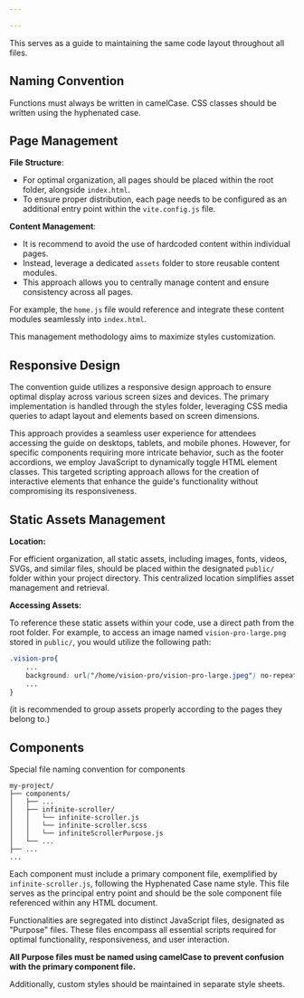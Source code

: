 ```yaml
---

---
```

This serves as a guide to maintaining the same code layout throughout all files.

## Naming Convention

Functions must always be written in camelCase. 
CSS classes should be written using the hyphenated case.


## Page Management

**File Structure**:
* For optimal organization, all pages should be placed within the root folder, alongside `index.html`.
* To ensure proper distribution, each page needs to be configured as an additional entry point within the `vite.config.js` file.

**Content Management**:
* It is recommend to avoid the use of hardcoded content within individual pages.
* Instead, leverage a dedicated `assets` folder to store reusable content modules.
* This approach allows you to centrally manage content and ensure consistency across all pages.

For example, the `home.js` file would reference and integrate these content modules seamlessly into `index.html`.

This management methodology aims to maximize styles customization.  


## Responsive Design

The convention guide utilizes a responsive design approach to ensure optimal display across various screen sizes and devices. The primary implementation is handled through the styles folder, leveraging CSS media queries to adapt layout and elements based on screen dimensions.

This approach provides a seamless user experience for attendees accessing the guide on desktops, tablets, and mobile phones. However, for specific components requiring more intricate behavior, such as the footer accordions, we employ JavaScript to dynamically toggle HTML element classes. This targeted scripting approach allows for the creation of interactive elements that enhance the guide's functionality without compromising its responsiveness.




## Static Assets Management

**Location:**

For efficient organization, all static assets, including images, fonts, videos, SVGs, and similar files, should be placed within the designated `public/` folder within your project directory. This centralized location simplifies asset management and retrieval.

**Accessing Assets:**

To reference these static assets within your code, use a direct path from the root folder. For example, to access an image named `vision-pro-large.png` stored in `public/`, you would utilize the following path:

```SCSS
.vision-pro{
	...
	background: url("/home/vision-pro/vision-pro-large.jpeg") no-repeat;
	...
}
```
(it is recommended to group assets properly according to the pages they belong to.)

## Components

Special file naming convention for components

```text
my-project/
├── components/
│   ├── ...
│   ├── infinite-scroller/
│   │   └── infinite-scroller.js
│   │   └── infinite-scroller.scss
│   │   └── infiniteScrollerPurpose.js
│   └── ...
├── ...
...
```

Each component must include a primary component file, exemplified by `infinite-scroller.js`, following the Hyphenated Case name style. This file serves as the principal entry point and should be the sole component file referenced within any HTML document.

Functionalities are segregated into distinct JavaScript files, designated as "Purpose" files. These files encompass all essential scripts required for optimal functionality, responsiveness, and user interaction.

**All Purpose files must be named using camelCase to prevent confusion with the primary component file.**

Additionally, custom styles should be maintained in separate style sheets.



